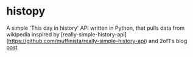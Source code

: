 histopy
=======

A simple 'This day in history' API written in Python, that pulls data from wikipedia inspired by [really-simple-history-api] (https://github.com/muffinista/really-simple-history-api) and 2of1's blog [post](http://blog.2of1.org/2010/11/14/pulling-on-this-day-in-history-data-from-wikipedia/)
